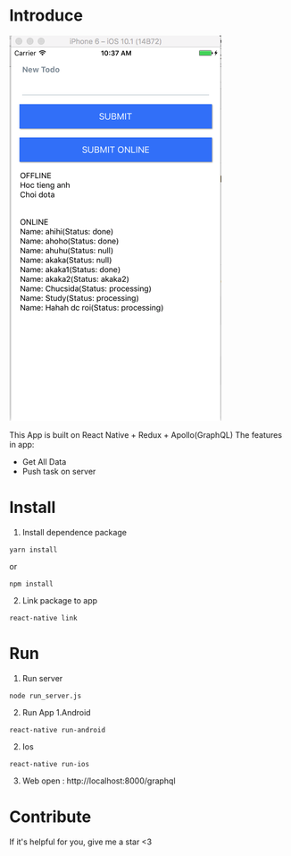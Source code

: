 # Introduce
![App](./app-picture.png)

This App is built on React Native + Redux + Apollo(GraphQL)
The features in app:
  + Get All Data
  + Push task on server

# Install

1. Install dependence package
```
yarn install
```
or
```
npm install
```
2. Link package to app
```
react-native link
```

# Run
1. Run server

```
node run_server.js
```
2. Run App
1.Android
```
react-native run-android
```
2. Ios
```
react-native run-ios
```
3. Web
open : http://localhost:8000/graphql

# Contribute

If it's helpful for you, give me a star <3
